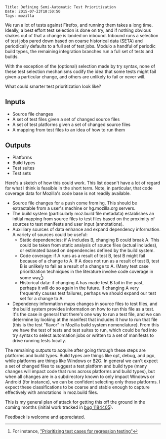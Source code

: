     Title: Defining Semi-Automatic Test Prioritization
    Date: 2015-07-23T10:50:50
    Tags: mozilla

We run a lot of tests against Firefox, and running them takes a long time.
Ideally, a best effort test selection is done on try, and if nothing obvious
shakes out of that a change is landed on inbound. Inbound runs a selection of
test jobs pared down based on coarse historical data (SETA) and periodically
defaults to a full set of test jobs. Modulo a handful of periodic build types,
the remaining integration branches run a full set of tests and builds.
<!-- more -->

With the exception of the (optional) selection made by try syntax, none of
these test selection mechanisms codify the idea that some tests might fail
given a particular change, and others are unlikely to fail or never will.

What could smarter test prioritization look like?

## Inputs
* Source file changes
* A set of test files given a set of changed source files
* A set of test platforms given a set of changed source files
* A mapping from test files to an idea of how to run them

## Outputs
* Platforms
* Build types
* Test suites
* Test sets

Here's a sketch of how this could work. This list doesn't have a lot of regard
for what I think is feasible in the short term. Note, in particular, that code
coverage data for Mozilla's code base is not readily available.

* Source file changes for a push come from hg. This should be extractable
  from a user's machine or hg.mozilla.org servers.
* The build system (particularly moz.build file metadata) establishes an
  initial mapping from source files to test files based on the proximity of
  sources to test manifests and user input (annotations).
* Auxilliary sources of data enhance and expand dependency information. A
  variety of sources could be useful:
  * Static dependencies: if A includes B, changing B could break A. This could
    be taken from static analysis of source files (actual includes), or
    estimated based on dependencies defined by the build system.
  * Code coverage: if A runs as a result of test B, test B might fail because
    of a change to A. If A does not run as a result of test B, test B is
    unlikely to fail as a result of a change to A.
    (Many test case prioritization techniques in the literature involve
     code coverage in some way[^fn])
  * Historical data: if changing A has made test B fail in the past, perhaps
    it will do so again in the future. If changing A very frequently causes
    test failures, perhaps we should expand our test set for a change to A.
* Dependency information maps changes in source files to test files, and
  the build system provides information on how to run this file as a test.
  It's the case in general that there's one way to run a test file, and
  we can determine by looking at the manifest that includes it how to run
  that file (this is the test "flavor" in Mozilla build system
  nomenclature). From this we have the test of tests and test suites to
  run, which could be fed into try syntax to select automation jobs or
  written to a set of manifests to drive running tests locally.

The remaining outputs to acquire after going through these steps are
platforms and build types. Build types are things like opt, debug, and pgo,
while platforms are things like Windows or B2G. In general we can't
expect a set of changed files to suggest a test platform and build type
(many changes will impact code that runs across platforms and build types),
but when all changes are in a subdirectory known to only impact Windows or
Android (for instance), we can be confident selecting only those platforms.
I expect these classifications to be coarse and stable enough to capture
effectively with annotations in moz.build files.

This is my general plan of attack for getting this off the ground in
the coming months (initial work tracked in [bug 1184405](https://bugzilla.mozilla.org/show_bug.cgi?id=1184405)).

Feedback is welcome and appreciated.

[^fn]: For instance, ["Prioritizing test cases for regression testing"](http://digitalcommons.unl.edu/cgi/viewcontent.cgi?article=1031&context=csetechreports)

